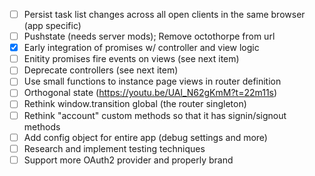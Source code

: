 - [ ] Persist task list changes across all open clients in the same browser (app specific)
- [ ] Pushstate (needs server mods); Remove octothorpe from url
- [x] Early integration of promises w/ controller and view logic
- [ ] Enitity promises fire events on views (see next item)
- [ ] Deprecate controllers (see next item)
- [ ] Use small functions to instance page views in router definition
- [ ] Orthogonal state (https://youtu.be/UAl_N62gKmM?t=22m11s)
- [ ] Rethink window.transition global (the router singleton)
- [ ] Rethink "account" custom methods so that it has signin/signout methods
- [ ] Add config object for entire app (debug settings and more)
- [ ] Research and implement testing techniques
- [ ] Support more OAuth2 provider and properly brand

